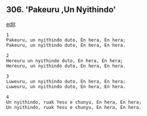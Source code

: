 
## 306.  'Pakeuru ,Un Nyithindo'
[edit](https://docs.google.com/document/d/1oyro6KklyYJW7hSawB21zpAJn0cDX5qc/edit?mode=html)



    1
    Pakeuru, un nyithindo duto, En hera, En hera;
    Pakeuru, un nyithindo duto, En hera, En hera.

    2
    Hereuru un nyithindo duto, En hera, En hera;
    Hereuru, un nyithindo duto, En hera, En hera.

    3
    Luweuru, un nyithindo duto, En hera, En hera;
    Luweuru, un nyithindo duto, En hera, En hera.

    4
    Un nyithindo, ruak Yesu e chunyu, En hera, En hera;
    Un nyithindo, ruak Yesu e chunyu, En hera, En hera.



